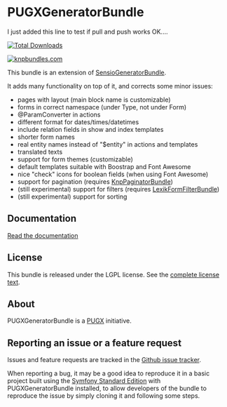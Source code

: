 PUGXGeneratorBundle
===================

I just added this line to test if pull and push works OK....

[![Total Downloads](https://poser.pugx.org/pugx/generator-bundle/downloads.png)](https://packagist.org/packages/pugx/generator-bundle)

[![knpbundles.com](http://knpbundles.com/PUGX/PUGXGeneratorBundle/badge-short)](http://knpbundles.com/PUGX/PUGXGeneratorBundle)


This bundle is an extension of [SensioGeneratorBundle](https://github.com/sensio/SensioGeneratorBundle).

It adds many functionality on top of it, and corrects some minor issues:
* pages with layout (main block name is customizable)
* forms in correct namespace (under Type, not under Form)
* @ParamConverter in actions
* different format for dates/times/datetimes
* include relation fields in show and index templates
* shorter form names
* real entity names instead of "$entity" in actions and templates
* translated texts
* support for form themes (customizable)
* default templates suitable with Boostrap and Font Awesome
* nice "check" icons for boolean fields (when using Font Awesome)
* support for pagination (requires [KnpPaginatorBundle](https://github.com/KnpLabs/KnpPaginatorBundle))
* (still experimental) support for filters (requires [LexikFormFilterBundle](https://github.com/lexik/LexikFormFilterBundle))
* (still experimental) support for sorting

Documentation
-------------

[Read the documentation](Resources/doc/index.md)

License
-------

This bundle is released under the LGPL license. See the [complete license text](Resources/meta/LICENSE).

About
-----

PUGXGeneratorBundle is a [PUGX](https://github.com/PUGX) initiative.


Reporting an issue or a feature request
---------------------------------------

Issues and feature requests are tracked in the [Github issue tracker](https://github.com/PUGX/issues).

When reporting a bug, it may be a good idea to reproduce it in a basic project
built using the [Symfony Standard Edition](https://github.com/symfony/symfony-standard)
with PUGXGeneratorBundle installed, to allow developers of the bundle to reproduce the issue by simply cloning it
and following some steps.
